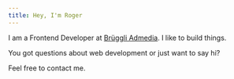 ```yaml
---
title: Hey, I'm Roger
---
```


I am a Frontend Developer at [Brüggli Admedia](https://www.brueggli-admedia.ch/). I like to build things.

You got questions about web development or
just want to say hi?

Feel free to contact me.
